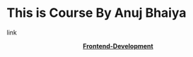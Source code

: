 # This is Course By Anuj Bhaiya

<p><a herf = "https://www.youtube.com/playlist?list=PLhzIaPMgkbxDxVcH-M-JFM73PY1R_i2mK">link</a></p>
<p  align="center"><a href="https://github.com/commclassroom/roadmaps/tree/main/Frontend-Development#readme"><b>Frontend-Development</b></a></p>



